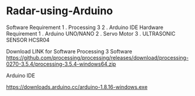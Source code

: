 # Radar-using-Arduino

Software Requirement 
   1 . Processing 3 
   2 . Arduino IDE
Hardware Requirement
   1 . Arduino UNO/NANO
   2 . Servo Motor 
   3 . ULTRASONIC SENSOR HCSR04 


Download LINK for Software 
Processing 3 Software 
https://github.com/processing/processing/releases/download/processing-0270-3.5.4/processing-3.5.4-windows64.zip

Arduino IDE

https://downloads.arduino.cc/arduino-1.8.16-windows.exe
